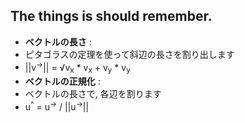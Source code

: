 ## The things is should remember.

- __ベクトルの長さ__ :
 - ピタゴラスの定理を使って斜辺の長さを割り出します
 - ||v<sup>→</sup>|| = √v<sub>x</sub> * v<sub>x</sub> + v<sub>y</sub> * v<sub>y</sub>
- __ベクトルの正規化__ :
 - ベクトルの長さで, 各辺を割ります
 - u<sup>^</sup> = u<sup>→</sup> / ||u<sup>→</sup>||
